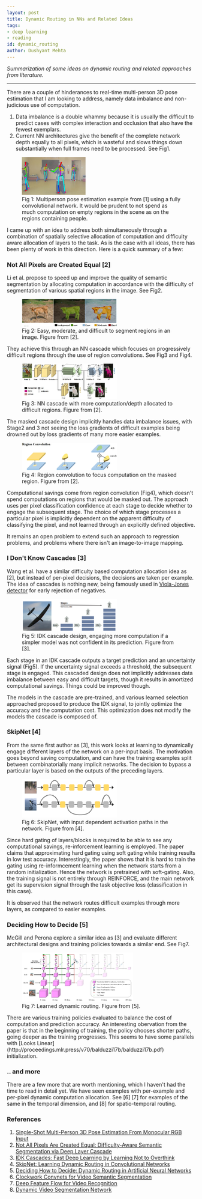 ```yaml
---
layout: post
title: Dynamic Routing in NNs and Related Ideas
tags:
- deep learning
- reading
id: dynamic_routing
author: Dushyant Mehta
---
```


*Summarization of some ideas on dynamic routing and related approaches from literature.*

-----

There are a couple of hinderances to real-time multi-person 3D pose estimation that I am looking to address, namely data imbalance and non-judicious use of computation. 
1. Data imbalance is a double whammy because it is usually the difficult to predict cases with complex interaction and occlusion that also have the fewest exemplars. 
2. Current NN architectures give the benefit of the complete network depth equally to all pixels, which is wasteful and slows things down substantially when full frames need to be processed. See Fig1.

 <figure class="figcenter">
  <img src="/assets/dynaRoute/multi_person.jpg" alt="Multi-person pose example" width="40%" display="block" margin-left="auto" margin-right="auto">
  <figcaption>Fig 1: Multiperson pose estimation example from [1] using a fully convolutional network. It would be prudent to not spend as much computation on empty regions in the scene as on the regions containing people. </figcaption>
</figure> 
I came up with an idea to address both simultaneously through a combination of spatially selective allocation of computation and difficulty aware allocation of layers to the task. As is the case with all ideas, there has been plenty of work in this direction. Here is a quick summary of a few:

### Not All Pixels are Created Equal [2]
Li et al. propose to speed up and improve the quality of semantic segmentation by allocating computation in accordance with the difficulty of segmentation of various spatial regions in the image. See Fig2.
 <figure class="figcenter">
  <img src="/assets/dynaRoute/napce.jpg" alt="Not all pixels are created equal" width="60%" display="block" margin-left="auto" margin-right="auto">
  <figcaption>Fig 2: Easy, moderate, and difficult to segment regions in an image. Figure from [2]. </figcaption>
</figure>
They achieve this through an NN cascade which focuses on progressively difficult regions through the use of region convolutions. See Fig3 and Fig4.
 <figure class="figcenter">
  <img src="/assets/dynaRoute/napce2.jpg" alt="NN cascade" width="60%" display="block" margin-left="auto" margin-right="auto">
  <figcaption>Fig 3: NN cascade with more computation/depth allocated to difficult regions. Figure from [2]. </figcaption>
</figure>
The masked cascade design implicitly handles data imbalance issues, with Stage2 and 3 not seeing the loss gradients of difficult examples being drowned out by loss gradients of many more easier examples.
 <figure class="figcenter">
  <img src="/assets/dynaRoute/napce3.jpg" alt="Region Convolution" width="60%" display="block" margin-left="auto" margin-right="auto">
  <figcaption>Fig 4: Region convolution to focus computation on the masked region. Figure from [2]. </figcaption>
</figure>
Computational savings come from region convolution (Fig4), which doesn't spend computations on regions that would be masked out. The approach uses per pixel classification confidence at each stage to decide whether to engage the subsequent stage. The choice of which stage processes a particular pixel is implicitly dependent on the apparent difficulty of classifying the pixel, and not learned through an explicitly defined objective.

It remains an open problem to extend such an approach to regression problems, and problems where there isn't an image-to-image mapping.


### I Don't Know Cascades [3]
Wang et al. have a similar difficulty based computation allocation idea as [2], but instead of per-pixel decisions, the decisions are taken per example.
The idea of cascades is nothing new, being famously used in [Viola-Jones detector](https://en.wikipedia.org/wiki/Viola%E2%80%93Jones_object_detection_framework) for early rejection of negatives. 
 <figure class="figcenter">
  <img src="/assets/dynaRoute/idk.png" alt="IDK Cascade" width="60%" display="block" margin-left="auto" margin-right="auto">
  <figcaption>Fig 5: IDK cascade design, engaging more computation if a simpler model was not confident in its prediction. Figure from [3]. </figcaption>
</figure>

Each stage in an IDK cascade outputs a target prediction and an uncertainty signal (Fig5). If the uncertainty signal exceeds a threshold, the subsequent stage is engaged. This cascaded design does not implicitly addresses data imbalance between easy and difficult targets, though it results in amortized computational savings. Things could be improved though.

The models in the cascade are pre-trained, and various learned selection approached proposed to produce the IDK signal, to jointly optimize the accuracy and the computation cost. This optimization does not modify the models the cascade is composed of.

### SkipNet [4]
From the same first author as [3], this work looks at learning to dynamically engage different layers of the network on a per-input basis. The motivation goes beyond saving computation, and can have the training examples split between combinatorially many implicit networks. The decision to bypass a particular layer is based on the outputs of the preceding layers.

 <figure class="figcenter">
  <img src="/assets/dynaRoute/skipnet.png" alt="SkipnNet" width="60%" display="block" margin-left="auto" margin-right="auto">
  <figcaption>Fig 6: SkipNet, with input dependent activation paths in the network. Figure from [4]. </figcaption>
</figure>

Since hard gating of layers/blocks is required to be able to see any computational savings, re-inforcement learning is employed. The paper claims that approximating hard gating using soft gating while training results in low test accuracy. Interestingly, the paper shows that it is hard to train the gating using re-informcement learning when the network starts from a random initialization. Hence the network is pretrained with soft-gating. Also, the training signal is not entirely through REINFORCE, and the main network get its supervision signal through the task objective loss (classification in this case).

It is observed that the network routes difficult examples through more layers, as compared to easier examples.

### Deciding How to Decide [5]
McGill and Perona explore a similar idea as [3] and evaluate different architectural designs and training policies towards a similar end. See Fig7.
 <figure class="figcenter">
  <img src="/assets/dynaRoute/dynaroute.jpg" alt="Dynamic Routing" width="70%" display="block" margin-left="auto" margin-right="auto">
  <figcaption>Fig 7: Learned dynamic routing. Figure from [5]. </figcaption>
</figure>
There are various training policies evaluated to balance the cost of computation and prediction accuracy. An interesting obervation from the paper is that in the beginning of training, the policy chooses shorter paths, going deeper as the training progresses. This seems to have some parallels with [Looks Linear](http://proceedings.mlr.press/v70/balduzzi17b/balduzzi17b.pdf) initialization.

### .. and more
There are a few more that are worth mentioning, which I haven't had the time to read in detail yet. We have seen examples with per-example and per-pixel dynamic computation allocation. See [6] [7] for examples of the same in the temporal dimension, and [8] for spatio-temporal routing.

### References
1. [Single-Shot Multi-Person 3D Pose Estimation From Monocular RGB Input](https://arxiv.org/abs/1712.03453)
2. [Not All Pixels Are Created Equal: Difficulty-Aware Semantic Segmentation via Deep Layer Cascade](https://liuziwei7.github.io/projects/LayerCascade.html)
3. [IDK Cascades: Fast Deep Learning by Learning Not to Overthink](https://arxiv.org/abs/1706.00885)
4. [SkipNet: Learning Dynamic Routing in Convolutional Networks](https://arxiv.org/abs/1711.09485)
5. [Deciding How to Decide: Dynamic Routing in Artificial Neural Networks](https://arxiv.org/abs/1703.06217)
6. [Clockwork Convnets for Video Semantic Segmentation](https://arxiv.org/abs/1608.03609)
7. [Deep Feature Flow for Video Recognition](https://arxiv.org/abs/1611.07715)
8. [Dynamic Video Segmentation Network](https://arxiv.org/abs/1804.00931)



